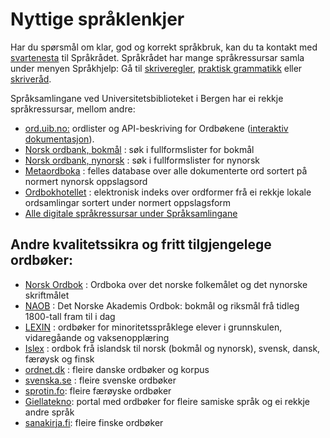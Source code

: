 # Nyttige språklenkjer
Har du spørsmål om klar, god og korrekt språkbruk, kan du ta kontakt med [svartenesta](mailto:sporsmal@sprakradet.no) til Språkrådet. Språkrådet har mange språkressursar samla under menyen Språkhjelp: Gå til [skriveregler](https://www.sprakradet.no/sprakhjelp/Skriveregler/), [praktisk grammatikk](https://www.sprakradet.no/sprakhjelp/Praktisk-grammatikk/) eller [skriveråd](https://www.sprakradet.no/sprakhjelp/Skriverad/).

Språksamlingane ved Universitetsbiblioteket i Bergen har ei rekkje språkressursar, mellom andre:

*   [ord.uib.no:](https://ord.uib.no/) ordlister og API-beskriving for Ordbøkene ([interaktiv dokumentasjon](https://ordbokene.no/api/swagger-ui.html)).
*   [Norsk ordbank, bokmål](http://inger.uib.no/perl/search/search.cgi?appid=72&tabid=1106) : søk i fullformslister for bokmål
*   [Norsk ordbank, nynorsk](http://inger.uib.no/perl/search/search.cgi?appid=73&tabid=1116) : søk i fullformslister for nynorsk
*   [Metaordboka](http://inger.uib.no/perl/search/search.cgi?appid=7&tabid=571) : felles database over alle dokumenterte ord sortert på normert nynorsk oppslagsord
*   [Ordbokhotellet](http://inger.uib.no/perl/search/search.cgi?appid=118&tabid=1777) : elektronisk indeks over ordformer frå ei rekkje lokale ordsamlingar sortert under normert oppslagsform
*   [Alle digitale språkressursar under Språksamlingane](http://inger.uib.no/perl/search/search.cgi)

## Andre kvalitetssikra og fritt tilgjengelege ordbøker:

*   [Norsk Ordbok](https://alfa.norsk-ordbok.no) : Ordboka over det norske folkemålet og det nynorske skriftmålet
*   [NAOB](http://www.naob.no/) : Det Norske Akademis Ordbok: bokmål og riksmål frå tidleg 1800-tall fram til i dag
*   [LEXIN](https://lexin.oslomet.no/#/) : ordbøker for minoritetsspråklege elever i grunnskulen, vidaregåande og vaksenopplæring
*   [Islex](islex.arnastofnun.is/nn) : ordbok frå islandsk til norsk (bokmål og nynorsk), svensk, dansk, færøysk og finsk
*   [ordnet.dk](http://www.ordnet.dk/) : fleire danske ordbøker og korpus
*   [svenska.se](http://www.svenska.se/) : fleire svenske ordbøker
*   [sprotin.fo](https://sprotin.fo/): fleire færøyske ordbøker
*   [Giellatekno](https://dicts.uit.no/index.nob.html): portal med ordbøker for fleire samiske språk og ei rekkje andre språk
*   [sanakirja.fi](sanakirja.fi): fleire finske ordbøker